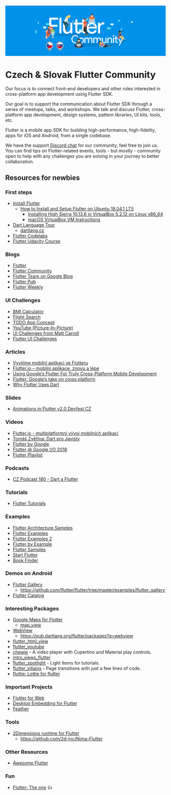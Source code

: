 ![Czech Flutter Community](https://raw.githubusercontent.com/FlutterCzech/community/master/banner.png)

# Czech & Slovak Flutter Community

Our focus is to connect front-end developers and other roles interested in cross-platform app development using Flutter SDK.

Our goal is to support the communication about Flutter SDK through a series of meetups, talks, and workshops. We talk and discuss Flutter, cross-platform app development, design systems, pattern libraries, UI kits, tools, etc.

Flutter is a mobile app SDK for building high-performance, high-fidelity, apps for iOS and Android, from a single codebase.

We have the support [Discord chat](https://discord.gg/JZg7T7C) for our community, feel free to join us. You can find tips on Flutter-related events, tools - but mostly - community open to help with any challenges you are solving in your journey to better collaboration.

## Resources for newbies

### First steps

- [Install Flutter](https://flutter.io/get-started/install/)
  - [How to Install and Setup Flutter on Ubuntu 18.04.1 LTS](https://www.techomoro.com/how-to-install-and-setup-flutter-on-ubuntu-18-04-1-lts-bionic-beaver/)
    - [Installing High Sierra 10.13.6 in VirtualBox 5.2.12 on Linux x86_64](https://astr0baby.wordpress.com/2018/07/15/installing-high-sierra-10-13-6-in-virtualbox-5-2-12-on-linux-x86_64/)
    - [macOS VirtualBox VM Instructions](https://github.com/geerlingguy/macos-virtualbox-vm)
- [Dart Language Tour](https://www.dartlang.org/guides/language/language-tour)
  - [dartlang.cz](https://dartlang.cz)
- [Flutter Codelabs](https://flutter.io/codelabs/)
- [Flutter Udacity Course](https://www.udacity.com/course/build-native-mobile-apps-with-flutter--ud905)

### Blogs

- [Flutter](https://medium.com/flutter-io)
- [Flutter Community](https://medium.com/flutter-community)
- [Flutter Team on Google Blog](https://developers.googleblog.com/search/label/flutter)
- [Flutter Pub](https://medium.com/flutterpub)
- [Flutter Weekly](https://twitter.com/flutterwk)

### UI Challenges

- [BMI Calculator](https://marcinszalek.pl/tag/bmi-calculator/)
- [Flight Search](https://marcinszalek.pl/flutter/ui-challenge-flight-search/)
- [TODO App Concept](https://medium.com/@dev.n/flutter-challenge-todo-app-concept-bd36107aa291)
- [YouTube (Picture-In-Picture)](https://proandroiddev.com/flutter-challenge-youtube-ec5ff36eca9b)
- [UI Challenges from Matt Carroll](https://medium.com/@mattcarroll)
- [Flutter UI Challenges](https://github.com/tomialagbe/flutter_ui_challenges)

### Articles

- [Vyvíjíme mobilní aplikaci ve Flutteru](https://www.eman.cz/author/filip-smid/)
- [Flutter.io – mobilní aplikace, znovu a lépe](https://www.zdrojak.cz/clanky/flutter-io-mobilni-aplikace-lepe/)
- [Using Google’s Flutter For Truly Cross-Platform Mobile Development](https://www.smashingmagazine.com/2018/06/google-flutter-mobile-development/)
- [Flutter: Google’s take on cross platform](https://css-tricks.com/flutter-googles-take-on-cross-platform/)
- [Why Flutter Uses Dart](https://hackernoon.com/why-flutter-uses-dart-dd635a054ebf)

### Slides

- [Animations in Flutter v2.0 Devfest CZ](https://speakerdeck.com/salihgueler/animations-in-flutter-v2-dot-0-devfest-cz)

### Videos

- [Flutter.io - multiplatformní vývoj mobilních aplikací](https://slideslive.com/38908543/flutterio-multiplatformni-vyvoj-mobilnich-aplikaci)
- [Tomáš Zvěřina: Dart pro Javisty](https://www.youtube.com/watch?v=y4M1p13w5wI)
- [Flutter by Google](https://www.youtube.com/playlist?list=PLOU2XLYxmsIJ7dsVN4iRuA7BT8XHzGtCr)
- [Flutter @ Google I/O 2018](https://www.youtube.com/playlist?list=PL0o58xSX-Jvi6zBDe7SW4W6h5hauQ-xxF)
- [Flutter Playlist](https://www.youtube.com/playlist?list=PLzxw53S4rq9de8H2w9Gc7Pyiu_bRgPK7p)

### Podcasts

- [CZ Podcast 180 - Dart a Flutter](https://soundcloud.com/czpodcast-1/cz-podcast-180-dart-a-flutter)

### Tutorials

- [Flutter Tutorials](https://www.youtube.com/playlist?list=PLJbE2Yu2zumDqr_-hqpAN0nIr6m14TAsd)

### Examples

- [Flutter Architecture Samples](http://fluttersamples.com)
- [Flutter Examples](https://github.com/flutter/flutter/tree/master/examples)
- [Flutter Examples 2](https://github.com/nisrulz/flutter-examples)
- [Flutter by Example](https://flutterbyexample.com)
- [Flutter Samples](https://github.com/flutter/samples)
- [Start Flutter](https://startflutter.com)
- [Book Finder](https://github.com/mjohnsullivan/book-finder)

### Demos on Android

- [Flutter Gallery](https://play.google.com/store/apps/details?id=io.flutter.demo.gallery)
  - https://github.com/flutter/flutter/tree/master/examples/flutter_gallery
- [Flutter Catalog](https://play.google.com/store/apps/details?id=io.github.x_wei.flutter_catalog)

### Interesting Packages

- [Google Maps for Flutter](https://github.com/flutter/plugins/tree/master/packages/google_maps_flutter)
  - [map_view](https://pub.dartlang.org/packages/map_view)
- [WebView](https://github.com/flutter/plugins/tree/master/packages/webview_flutter)
  - https://pub.dartlang.org/flutter/packages?q=webview
- [flutter_html_view](https://pub.dartlang.org/packages/flutter_html_view)
- [flutter_youtube](https://pub.dartlang.org/packages/flutter_youtube)
- [chewie](https://pub.dartlang.org/packages/chewie) - A video player with Cupertino and Material play controls.
- [intro_views_flutter](https://pub.dartlang.org/packages/intro_views_flutter)
- [flutter_spotlight](https://pub.dartlang.org/packages/flutter_spotlight) - Light items for tutorials.
- [flutter_villains](https://pub.dartlang.org/packages/flutter_villains) - Page transitions with just a few lines of code.
- [fluttie: Lottie for flutter](https://github.com/simolus3/fluttie)

### Important Projects

- [Flutter for Web](https://github.com/Zubnix/skia-wasm-port/issues/5)
- [Desktop Embedding for Flutter](https://github.com/google/flutter-desktop-embedding)
- [Feather](https://feather-apps.com)

### Tools

- [2Dimensions runtime for Flutter](https://www.2dimensions.com/b/223-flutter-support)
  - https://github.com/2d-inc/Nima-Flutter

### Other Resources

- [Awesome Flutter](https://github.com/Solido/awesome-flutter)

### Fun

- [Flutter: The one](https://www.youtube.com/watch?v=sIIgtClYq0s) :+1:
